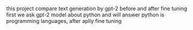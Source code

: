 this project compare text generation by gpt-2 before and after fine tuning
first we ask gpt-2 model about python and will answer python is programming languages,
after aplly fine tuning
